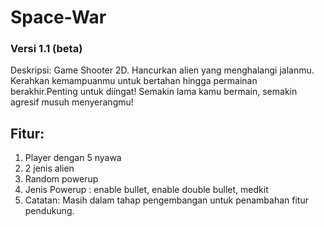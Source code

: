 # Space-War
### Versi 1.1 (beta)

Deskripsi: Game Shooter 2D. Hancurkan alien yang menghalangi jalanmu. Kerahkan kemampuanmu untuk bertahan hingga permainan berakhir.Penting untuk diingat! Semakin lama kamu bermain, semakin agresif musuh menyerangmu!

## Fitur:

1. Player dengan 5 nyawa
1. 2 jenis alien
1. Random powerup
1. Jenis Powerup : enable bullet, enable double bullet, medkit
1. Catatan: Masih dalam tahap pengembangan untuk penambahan fitur pendukung.
